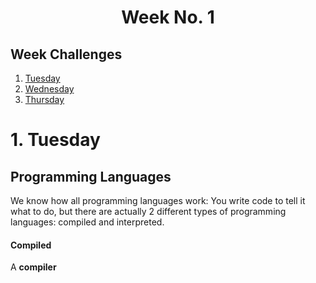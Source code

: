 <h1 align="center">Week No. 1</h1>

## Week Challenges
1. [Tuesday](#1-tuesday)
2. [Wednesday](#2-introduction)
3. [Thursday](#3-feedback)

# 1. Tuesday
## Programming Languages
We know how  all programming languages work: You write code to tell it what to do, but there are actually 2 different types of programming languages: compiled and interpreted. <br>
#### Compiled
A **compiler**
